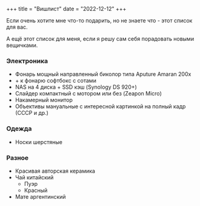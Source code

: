 +++
title = "Вишлист"
date = "2022-12-12"
+++

Если очень хотите мне что-то подарить, но не знаете что - этот список для вас.

А ещё этот список для меня, если я решу сам себя порадовать новыми вещичками. 

### Электроника
- Фонарь мощный направленный биколор типа Aputure Amaran 200x
- \+ к фонарю софтбокс с сотами
- NAS на 4 диска + SSD кэш (Synology DS 920+)
- Слайдер компактный с мотором или без (Zeapon Micro)
- Накамерный монитор
- Объективы мануальные с интересной картинкой на полный кадр (СССР и др.)

### Одежда
- Носки шерстяные

### Разное
- Красивая авторская керамика
- Чай китайский 
  - Пуэр
  - Красный
- Мате аргентинский
